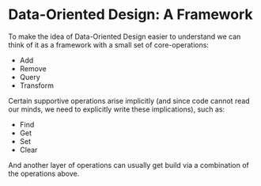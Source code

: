 # Data-Oriented Design: A Framework

To make the idea of Data-Oriented Design easier to understand we can think of it as a framework with a small set of core-operations:
* Add
* Remove
* Query
* Transform

Certain supportive operations arise implicitly (and since code cannot read our minds, we need to explicitly write these implications), such as:
* Find
* Get
* Set
* Clear

And another layer of operations can usually get build via a combination of the operations above.